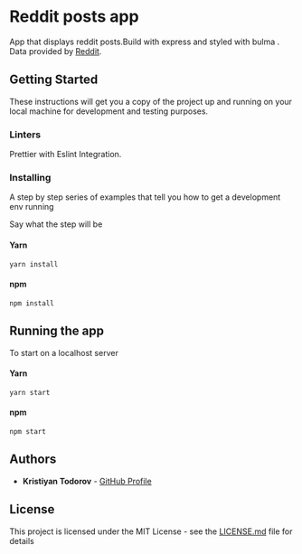 # Reddit posts app

 App that displays reddit posts.Build with express and styled with bulma .
Data provided by [Reddit](https://www.reddit.com/).
## Getting Started

These instructions will get you a copy of the project up and running on your local machine for development and testing purposes.


### Linters

Prettier with Eslint Integration.


### Installing

A step by step series of examples that tell you how to get a development env running

Say what the step will be

#### Yarn

```
yarn install
```

#### npm

```
npm install
```

## Running the app

To start on a localhost server

#### Yarn

```
yarn start
```

#### npm

```
npm start
```


## Authors

- **Kristiyan Todorov** - [GitHub Profile](https://github.com/krisScript)

## License

This project is licensed under the MIT License - see the [LICENSE.md](LICENSE.md) file for details
